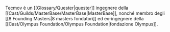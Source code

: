 Tecmov è un [[Glossary/Quester|quester]] ingegnere della [[Cast/Guilds/MasterBase/MasterBase|MasterBase]], nonché membro degli [[8 Founding Masters|8 masters fondatori]] ed ex-ingegnere della [[Cast/Olympus Foundation/Olympus Foundation|fondazione Olympus]].